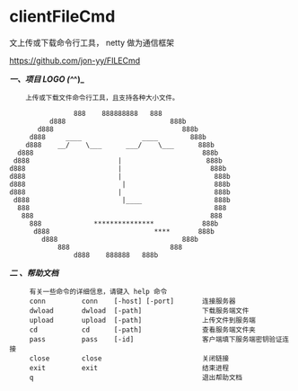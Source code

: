 ﻿# clientFileCmd
文上传或下载命令行工具， netty 做为通信框架

https://github.com/jon-yy/FILECmd

**_一、项目 LOGO  (^_^)_** 


        上传或下载文件命令行工具，且支持各种大小文件。               
                                                                       
                    888    888888888   888
              d888                          888b
           d888                                888b
         d888     ____               ____        888b
        d888    __/    \___      ___/    \___      888b
      d888                                          888b
     d888                      |                     888b
    d888                       |                      888b
    d888                       |                       888b
    d888                        |                      888b
    d888                       |                       888b
     d888                       |____                  888b
      888                                              888
       888                                            888
         888             ***************            888b
          d888                          ****       888b
            d888                               888b
                888                         888
                    d888    888888   888b



_**二 、帮助文档**_

         有关一些命令的详细信息，请键入 help 命令                                               
         conn         conn    [-host] [-port]       连接服务器                              
         dwload       dwload  [-path]               下载服务端文件                           
         upload       upload  [-path]               上传文件到服务端                         
         cd           cd      [-path]               查看服务端文件夹                         
         pass         pass    [-id]                 客户端填下服务端密钥验证连接               
         close        close                         关闭链接                                
         exit         exit                          结束进程                               
         q                                          退出帮助文档  
           


               


           

           

            

                        














